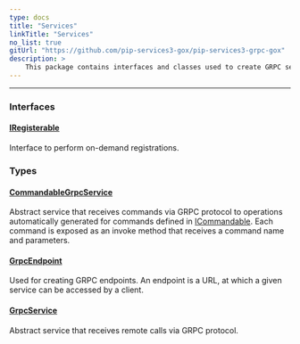 ```yaml
---
type: docs
title: "Services"
linkTitle: "Services"
no_list: true
gitUrl: "https://github.com/pip-services3-gox/pip-services3-grpc-gox"
description: >
    This package contains interfaces and classes used to create GRPC services.
---
```

---
<div class="module-body"> 

### Interfaces

#### [IRegisterable](iregisterable)
Interface to perform on-demand registrations.


### Types

#### [CommandableGrpcService](commandable_grpc_service)
Abstract service that receives commands via GRPC protocol
to operations automatically generated for commands defined in [ICommandable](../../commons/commands/icommandable).
Each command is exposed as an invoke method that receives a command name and parameters.

#### [GrpcEndpoint](grpc_endpoint)
Used for creating GRPC endpoints. An endpoint is a URL, at which a given service can be accessed by a client.

#### [GrpcService](grpc_service)
Abstract service that receives remote calls via GRPC protocol.


</div>

